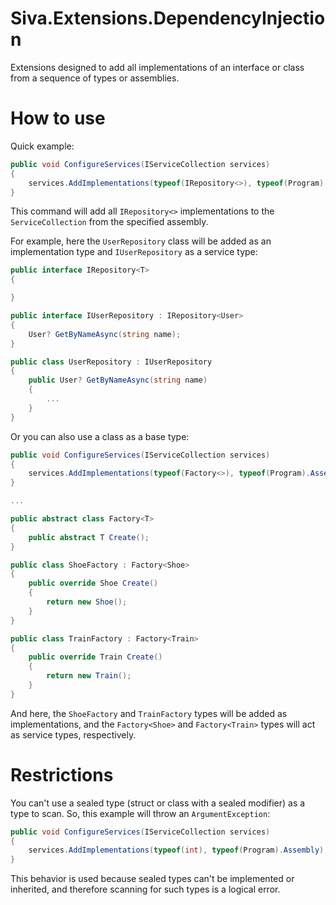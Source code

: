 # Siva.Extensions.DependencyInjection
Extensions designed to add all implementations of an interface or class from a sequence of types or assemblies.

# How to use

Quick example:
```csharp
public void ConfigureServices(IServiceCollection services)
{
    services.AddImplementations(typeof(IRepository<>), typeof(Program).Assembly);
}
```
This command will add all `IRepository<>` implementations to the `ServiceCollection` from the specified assembly.

For example, here the `UserRepository` class will be added as an implementation type and `IUserRepository` as a service type:
```csharp
public interface IRepository<T> 
{

}

public interface IUserRepository : IRepository<User>
{
    User? GetByNameAsync(string name);
}

public class UserRepository : IUserRepository
{
    public User? GetByNameAsync(string name)
    { 
        ...
    }
}
```

Or you can also use a class as a base type:
```csharp
public void ConfigureServices(IServiceCollection services)
{
    services.AddImplementations(typeof(Factory<>), typeof(Program).Assembly);
}

...

public abstract class Factory<T>
{
    public abstract T Create();
}

public class ShoeFactory : Factory<Shoe>
{
    public override Shoe Create() 
    {
        return new Shoe();
    }
}

public class TrainFactory : Factory<Train>
{
    public override Train Create() 
    {
        return new Train();
    }
}
```
And here, the `ShoeFactory` and `TrainFactory` types will be added as implementations, and the `Factory<Shoe>` and `Factory<Train>` types will act as service types, respectively.

# Restrictions

You can't use a sealed type (struct or class with a sealed modifier) as a type to scan. 
So, this example will throw an `ArgumentException`:
```csharp
public void ConfigureServices(IServiceCollection services)
{
    services.AddImplementations(typeof(int), typeof(Program).Assembly);
}
```
This behavior is used because sealed types can't be implemented or inherited, and therefore scanning for such types is a logical error.